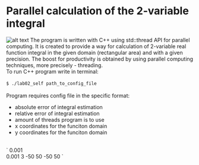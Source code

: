 # Parallel calculation of the 2-variable integral
![alt text](http://www.geatbx.com/docu/fcnindex-msh_f6_5-14.gif) The program is written with C++ using std::thread API for parallel computing. It is created to provide a way for calculation of 2-variable real function integral in the given domain (rectangular area) and with a given precision. The boost for productivity is obtained by using parallel computing techniques, more precisely - threading.<br />
To run C++ program write in terminal:
<br />
<br />
`$ ./lab02_self path_to_config_file`
<br />
<br />
Program requires config file in the specific format:<br />
* absolute error of integral estimation
* relative error of integral estimation
* amount of threads program is to use
* x coordinates for the funciton domain
* y coordinates for the funciton domain
<br />
`
0.001<br/>
0.001
3
-50 50
-50 50
`
